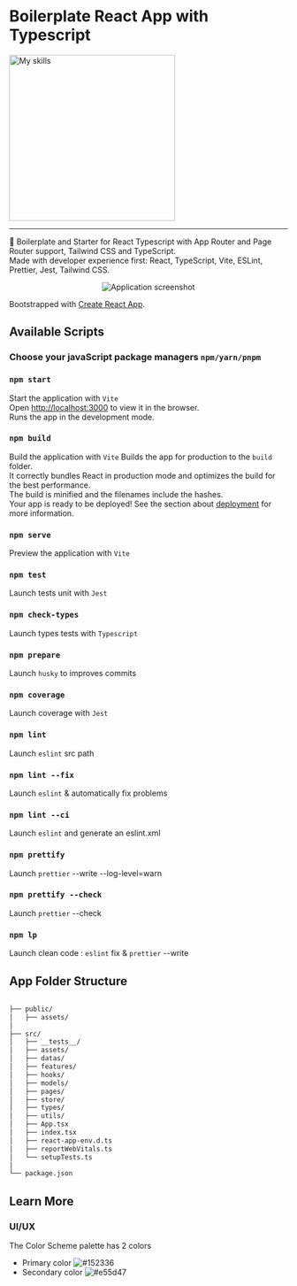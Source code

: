 # Boilerplate React App with Typescript
   

<a href="https://skillicons.dev">
    <img src="https://skillicons.dev/icons?i=react,ts,tailwind,css,vite,prettier,husky" width="300" alt="My skills"/>
</a>   

<hr/>   

🚀 Boilerplate and Starter for React Typescript with App Router and Page Router support, Tailwind CSS and TypeScript.   
Made with developer experience first: React, TypeScript, Vite, ESLint, Prettier, Jest, Tailwind CSS.


<div style="text-align: center;">
    <img src="https://i.ibb.co/GPPrVgn/boilerplate-react-ts-redux-tw.png"  alt='Application screenshot'/>
</div>

Bootstrapped with [Create React App](https://github.com/facebook/create-react-app).

## Available Scripts
### Choose your javaScript package managers `npm/yarn/pnpm`

### `npm start` 
Start the application with `Vite`   
Open [http://localhost:3000](http://localhost:3000) to view it in the browser.  
Runs the app in the development mode.

### `npm build` 
Build the application with `Vite`
Builds the app for production to the `build` folder.   
It correctly bundles React in production mode and optimizes the build for the best performance.  
The build is minified and the filenames include the hashes.  
Your app is ready to be deployed!
See the section about [deployment](https://facebook.github.io/create-react-app/docs/deployment) for more information.  

### `npm serve` 
Preview the application with `Vite`

### `npm test`
Launch tests unit with `Jest`

### `npm check-types`
Launch types tests with `Typescript`

### `npm prepare`
Launch `husky` to improves commits

### `npm coverage` 
Launch coverage with `Jest`

### `npm lint` 
Launch `eslint` src path

### `npm lint --fix` 
Launch `eslint` & automatically fix problems

### `npm lint --ci` 
Launch `eslint` and generate an eslint.xml

### `npm prettify` 
Launch `prettier` --write --log-level=warn

### `npm prettify --check` 
Launch `prettier` --check

### `npm lp`
Launch clean code : `eslint` fix & `prettier` --write

## App Folder Structure   

```bash

├── public/
│   ├── assets/
│
├── src/
│   ├── __tests__/
│   ├── assets/
│   ├── datas/
│   ├── features/
│   ├── hooks/
│   ├── models/
│   ├── pages/
│   ├── store/
│   ├── types/
│   ├── utils/
│   ├── App.tsx
│   ├── index.tsx
│   ├── react-app-env.d.ts
│   ├── reportWebVitals.ts
│   └── setupTests.ts
│
└── package.json

```

## Learn More

### UI/UX
The Color Scheme palette has 2 colors
- Primary color ![#152336](https://placehold.it/15/152336/000000?text=)
- Secondary color ![#e55d47](https://placehold.it/15/e55d47/000000?text=)  

